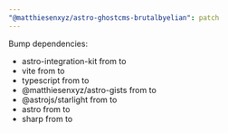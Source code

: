 ```yaml
---
"@matthiesenxyz/astro-ghostcms-brutalbyelian": patch
---
```


Bump dependencies:

- astro-integration-kit from to
- vite from to
- typescript from to
- @matthiesenxyz/astro-gists from to
- @astrojs/starlight from to
- astro from to
- sharp from to
